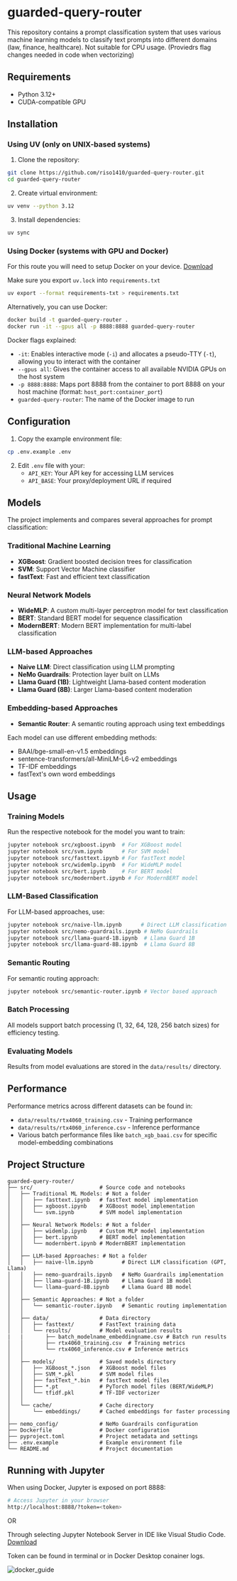 # guarded-query-router

This repository contains a prompt classification system that uses various machine learning models to classify text prompts into different domains (law, finance, healthcare).
Not suitable for CPU usage. (Proviedrs flag changes needed in code when vectorizing) 

## Requirements

- Python 3.12+
- CUDA-compatible GPU

## Installation

### Using UV (only on UNIX-based systems)

1. Clone the repository:
```bash
git clone https://github.com/riso1410/guarded-query-router.git
cd guarded-query-router
```

2. Create virtual environment:
```bash
uv venv --python 3.12
```

3. Install dependencies:
```bash
uv sync
```

### Using Docker (systems with GPU and Docker)
For this route you will need to setup Docker on your device. [Download](https://www.docker.com/products/docker-desktop/) 

Make sure you export `uv.lock` into `requirements.txt`

```bash
uv export --format requirements-txt > requirements.txt 
```

Alternatively, you can use Docker:

```bash
docker build -t guarded-query-router .
docker run -it --gpus all -p 8888:8888 guarded-query-router 
```

Docker flags explained:
- `-it`: Enables interactive mode (`-i`) and allocates a pseudo-TTY (`-t`), allowing you to interact with the container
- `--gpus all`: Gives the container access to all available NVIDIA GPUs on the host system
- `-p 8888:8888`: Maps port 8888 from the container to port 8888 on your host machine (format: `host_port:container_port`)
- `guarded-query-router`: The name of the Docker image to run

## Configuration

1. Copy the example environment file:
```bash
cp .env.example .env
```

2. Edit `.env` file with your:
   - `API_KEY`: Your API key for accessing LLM services
   - `API_BASE`: Your proxy/deployment URL if required

## Models

The project implements and compares several approaches for prompt classification:

### Traditional Machine Learning
- **XGBoost**: Gradient boosted decision trees for classification
- **SVM**: Support Vector Machine classifier
- **fastText**: Fast and efficient text classification 

### Neural Network Models
- **WideMLP**: A custom multi-layer perceptron model for text classification
- **BERT**: Standard BERT model for sequence classification
- **ModernBERT**: Modern BERT implementation for multi-label classification

### LLM-based Approaches
- **Naive LLM**: Direct classification using LLM prompting
- **NeMo Guardrails**: Protection layer built on LLMs
- **Llama Guard (1B)**: Lightweight Llama-based content moderation
- **Llama Guard (8B)**: Larger Llama-based content moderation

### Embedding-based Approaches
- **Semantic Router**: A semantic routing approach using text embeddings

Each model can use different embedding methods:
- BAAI/bge-small-en-v1.5 embeddings
- sentence-transformers/all-MiniLM-L6-v2 embeddings
- TF-IDF embeddings
- fastText's own word embeddings

## Usage

### Training Models

Run the respective notebook for the model you want to train:
```bash
jupyter notebook src/xgboost.ipynb  # For XGBoost model
jupyter notebook src/svm.ipynb      # For SVM model
jupyter notebook src/fasttext.ipynb # For fastText model
jupyter notebook src/widemlp.ipynb  # For WideMLP model
jupyter notebook src/bert.ipynb     # For BERT model
jupyter notebook src/modernbert.ipynb # For ModernBERT model
```

### LLM-Based Classification

For LLM-based approaches, use:
```bash
jupyter notebook src/naive-llm.ipynb      # Direct LLM classification
jupyter notebook src/nemo-guardrails.ipynb # NeMo Guardrails
jupyter notebook src/llama-guard-1B.ipynb  # Llama Guard 1B
jupyter notebook src/llama-guard-8B.ipynb  # Llama Guard 8B
```

### Semantic Routing

For semantic routing approach:
```bash
jupyter notebook src/semantic-router.ipynb # Vector based approach
```

### Batch Processing

All models support batch processing (1, 32, 64, 128, 256 batch sizes) for efficiency testing.

### Evaluating Models

Results from model evaluations are stored in the `data/results/` directory.

## Performance

Performance metrics across different datasets can be found in:
- `data/results/rtx4060_training.csv` - Training performance
- `data/results/rtx4060_inference.csv` - Inference performance
- Various batch performance files like `batch_xgb_baai.csv` for specific model-embedding combinations

## Project Structure

```
guarded-query-router/
├── src/                     # Source code and notebooks
│   ├── Traditional ML Models: # Not a folder
│   │   ├── fasttext.ipynb   # fastText model implementation
│   │   ├── xgboost.ipynb    # XGBoost model implementation
│   │   └── svm.ipynb        # SVM model implementation
│   │
│   ├── Neural Network Models: # Not a folder
│   │   ├── widemlp.ipynb    # Custom MLP model implementation
│   │   ├── bert.ipynb       # BERT model implementation
│   │   └── modernbert.ipynb # ModernBERT implementation
│   │
│   ├── LLM-based Approaches: # Not a folder
│   │   ├── naive-llm.ipynb         # Direct LLM classification (GPT, Llama)
│   │   ├── nemo-guardrails.ipynb   # NeMo Guardrails implementation
│   │   ├── llama-guard-1B.ipynb    # Llama Guard 1B model
│   │   └── llama-guard-8B.ipynb    # Llama Guard 8B model
│   │
│   ├── Semantic Approaches: # Not a folder
│   │   └── semantic-router.ipynb   # Semantic routing implementation
│   │
│   ├── data/                # Data directory
│   │   ├── fasttext/        # FastText training data
│   │   └── results/         # Model evaluation results
|   |       ├── batch_modelname_embeddingname.csv # Batch run results
│   │       ├── rtx4060_training.csv  # Training metrics
│   │       └── rtx4060_inference.csv # Inference metrics
│   │
│   ├── models/              # Saved models directory
│   │   ├── XGBoost_*.json   # XGBoost model files
│   │   ├── SVM_*.pkl        # SVM model files
│   │   ├── fastText_*.bin   # fastText model files
│   │   ├── *.pt             # PyTorch model files (BERT/WideMLP)
│   │   └── tfidf.pkl        # TF-IDF vectorizer
│   │
│   └── cache/               # Cache directory
│       └── embeddings/      # Cached embeddings for faster processing
│
├── nemo_config/             # NeMo Guardrails configuration
├── Dockerfile               # Docker configuration
├── pyproject.toml           # Project metadata and settings
├── .env.example             # Example environment file
└── README.md                # Project documentation
```

## Running with Jupyter

When using Docker, Jupyter is exposed on port 8888:

```bash
# Access Jupyter in your browser
http://localhost:8888/?token=<token>
```

OR 

Through selecting Jupyter Notebook Server in IDE like Visual Studio Code. [Download](https://code.visualstudio.com/download)

Token can be found in terminal or in Docker Desktop conainer logs.

![docker_guide](https://github.com/user-attachments/assets/49fd9844-fa63-4d8d-b783-1e9c124597ac)


